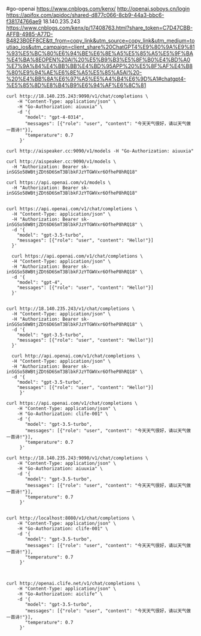 #go-openai
https://www.cnblogs.com/kenx/
http://openai.soboys.cn/login
https://apifox.com/apidoc/shared-d877c066-8cb9-44a3-bbc6-f38174766ae9
18.140.235.243
https://www.cnblogs.com/kenx/p/17408763.html?share_token=C7D47CBB-AFFB-4985-A77D-B4823B0EF8CE&tt_from=copy_link&utm_source=copy_link&utm_medium=toutiao_ios&utm_campaign=client_share%20ChatGPT4%E9%80%9A%E9%81%93%E5%BC%80%E6%94%BE%E6%8E%A5%E5%85%A5%E5%9F%BA%E4%BA%8EOPEN%20AI%20%E5%B9%B3%E5%8F%B0%E4%BD%A0%E7%9A%84%E4%BB%BB%E4%BD%95APP%20%E5%8F%AF%E4%B8%80%E9%94%AE%E6%8E%A5%E5%85%A5AI%20-%20%E4%BB%8A%E6%97%A5%E5%A4%B4%E6%9D%A1#chatgpt4-%E5%85%8D%E8%B4%B9%E6%94%AF%E6%8C%81
```shell
curl http://18.140.235.243:9090/v1/chat/completions \
    -H "Content-Type: application/json" \
    -H "Go-Authorization: aiuuxia" \
    -d '{
       "model": "gpt-4-0314",
       "messages": [{"role": "user", "content": "今天天气很好，请以天气做一首诗!"}],
       "temperature": 0.7
     }'

curl http://aispeaker.cc:9090/v1/models -H "Go-Authorization: aiuuxia"

curl http://aispeaker.cc:9090/v1/models \
  -H "Authorization: Bearer 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"

curl https://api.openai.com/v1/models \
  -H "Authorization: Bearer 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"


curl https://api.openai.com/v1/chat/completions \
  -H "Content-Type: application/json" \
  -H "Authorization: Bearer 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" \
  -d '{
    "model": "gpt-3.5-turbo",
    "messages": [{"role": "user", "content": "Hello!"}]
  }'
  
  curl https://api.openai.com/v1/chat/completions \
  -H "Content-Type: application/json" \
  -H "Authorization: Bearer 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" \
  -d '{
    "model": "gpt-4",
    "messages": [{"role": "user", "content": "Hello!"}]
  }'


curl http://18.140.235.243/v1/chat/completions \
  -H "Content-Type: application/json" \
  -H "Authorization: Bearer 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" \
  -d '{
    "model": "gpt-3.5-turbo",
    "messages": [{"role": "user", "content": "Hello!"}]
  }'
  
  curl http://api.openai.com/v1/chat/completions \
  -H "Content-Type: application/json" \
  -H "Authorization: Bearer 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" \
  -d '{
    "model": "gpt-3.5-turbo",
    "messages": [{"role": "user", "content": "Hello!"}]
     }'

curl https://api.openai.com/v1/chat/completions \
    -H "Content-Type: application/json" \
    -H "Go-Authorization: clife-001" \
    -d '{
       "model": "gpt-3.5-turbo",
       "messages": [{"role": "user", "content": "今天天气很好，请以天气做一首诗!"}],
       "temperature": 0.7
     }'

curl http://18.140.235.243:9090/v1/chat/completions \
    -H "Content-Type: application/json" \
    -H "Go-Authorization: aiuuxia" \
    -d '{
       "model": "gpt-3.5-turbo",
       "messages": [{"role": "user", "content": "今天天气很好，请以天气做一首诗!"}],
       "temperature": 0.7
     }'
     
     
curl http://localhost:8080/v1/chat/completions \
    -H "Content-Type: application/json" \
    -H "Go-Authorization: clife-001" \
    -d '{
       "model": "gpt-3.5-turbo",
       "messages": [{"role": "user", "content": "今天天气很好，请以天气做一首诗!"}],
       "temperature": 0.7
     }'



curl http://openai.clife.net/v1/chat/completions \
    -H "Content-Type: application/json" \
    -H "Go-Authorization: aiclife" \
    -d '{
       "model": "gpt-3.5-turbo",
       "messages": [{"role": "user", "content": "今天天气很好，请以天气做一首诗!"}],
       "temperature": 0.7
     }'

```